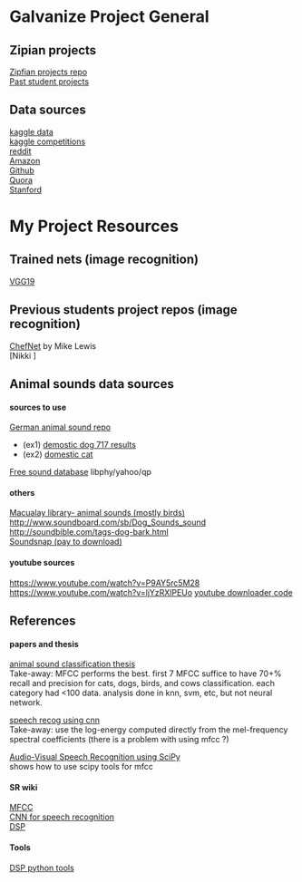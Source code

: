 # Galvanize Project General
## Zipian projects  
[Zipfian projects repo](https://github.com/zipfian/project-proposals)  
[Past student projects](https://github.com/zipfian/project-proposals/blob/master/past_student_projects.md)

## Data sources  
[kaggle data](www.kaggle.com/datasets)  
[kaggle competitions](www.kaggle.com/competitions)  
[reddit](www.reddit.com/r/bigquery/wiki/datasets)      
[Amazon](aws.amazon.com/public-data-sets/)  
[Github](github.com/caesar0301/awesome-public-datasets)  
[Quora](www.quora.com/Where-can-I-find-large-datasets-open-to-the-public)  
[Stanford](snap.stanford.edu/data/)

# My Project Resources
## Trained nets (image recognition)
[VGG19](https://gist.github.com/baraldilorenzo/8d096f48a1be4a2d660d)

## Previous students project repos (image recognition)
[ChefNet](https://github.com/Mikelew88/ChefNet)  by Mike Lewis  
[Nikki ]

## Animal sounds data sources

#### sources to use
[German animal sound repo](http://www.tierstimmenarchiv.de/webinterface/contents/treebrowser.php)
- (ex1) [demostic dog 717 results](http://www.tierstimmenarchiv.de/webinterface/contents/querytext.php?mode=clearresults&querytext_1=Canis%20lupus%20f.%20familiaris&queryfield_1=species&querytype_1=matches&fields=1&startvalue=1)
- (ex2) [domestic cat](http://www.tierstimmenarchiv.de/webinterface/contents/querytext.php?mode=clearresults&querytext_1=Felis%20silvestris%20f.%20domestica&queryfield_1=species&querytype_1=matches&fields=1&startvalue=1)

[Free sound database](https://www.freesound.org)
libphy/yahoo/qp

#### others
[Macualay library- animal sounds (mostly birds)](http://macaulaylibrary.org/search-help)  
http://www.soundboard.com/sb/Dog_Sounds_sound  
http://soundbible.com/tags-dog-bark.html  
[Soundsnap (pay to download)](http://www.soundsnap.com/tags/barking)   

#### youtube sources
https://www.youtube.com/watch?v=P9AY5rc5M28
https://www.youtube.com/watch?v=ljYzRXlPEUo
[youtube downloader code](https://github.com/nficano/pytube)


## References
#### papers and thesis
[animal sound classification thesis](https://www.ims.tuwien.ac.at/publications/tr-1882-038.pdf)    
Take-away: MFCC performs the best. first 7 MFCC suffice to have 70+% recall and precision for cats, dogs, birds, and cows classification. each category had <100 data. analysis done in knn, svm, etc, but not neural network.  

[speech recog using cnn](https://www.microsoft.com/en-us/research/wp-content/uploads/2016/02/CNN_ASLPTrans2-14.pdf)  
Take-away: use the log-energy computed directly from the mel-frequency spectral coefficients (there is a problem with using mfcc ?)  

[Audio-Visual Speech Recognition using SciPy](http://conference.scipy.org/proceedings/scipy2010/pdfs/reikeras.pdf)  
shows how to use scipy tools for mfcc  

#### SR wiki
[MFCC](http://recognize-speech.com/feature-extraction/mfcc#[object%20HTMLHeadingElement])    
[CNN for speech recognition](http://recognize-speech.com/acoustic-model/knn/comparing-different-architectures/convolutional-neural-networks-cnns#[object%20HTMLHeadingElement])    
[DSP](http://greenteapress.com/thinkdsp/html/index.html)  

#### Tools
[DSP python tools](https://github.com/AllenDowney/ThinkDSP)
